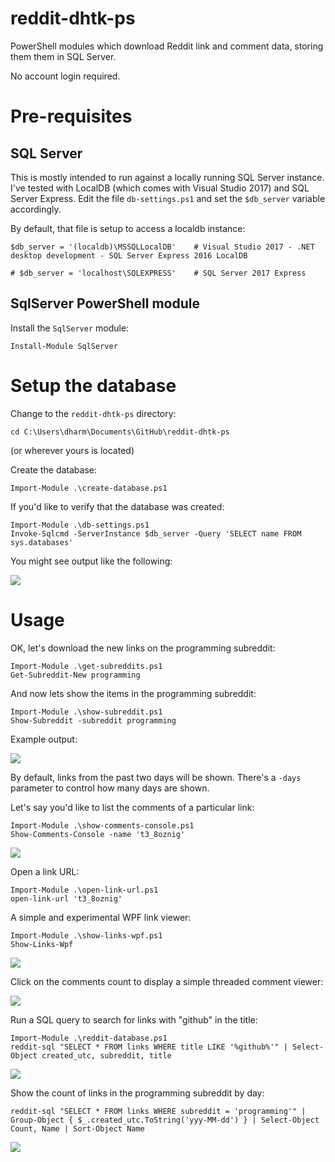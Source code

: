 # reddit-dhtk-ps

PowerShell modules which download Reddit link and comment data, storing them them in SQL Server.

No account login required.

# Pre-requisites

## SQL Server

This is mostly intended to run against a locally running SQL Server instance. I've tested with LocalDB (which comes with Visual Studio 2017) and SQL Server Express. Edit the file `db-settings.ps1` and set the `$db_server` variable accordingly.

By default, that file is setup to access a localdb instance:

```
$db_server = '(localdb)\MSSQLLocalDB'    # Visual Studio 2017 - .NET desktop development - SQL Server Express 2016 LocalDB

# $db_server = 'localhost\SQLEXPRESS'    # SQL Server 2017 Express
```

## SqlServer PowerShell module 

Install the `SqlServer` module:

    Install-Module SqlServer

# Setup the database

Change to the `reddit-dhtk-ps` directory:

    cd C:\Users\dharm\Documents\GitHub\reddit-dhtk-ps
    
(or wherever yours is located)

Create the database:

    Import-Module .\create-database.ps1
    
If you'd like to verify that the database was created:

    Import-Module .\db-settings.ps1
    Invoke-Sqlcmd -ServerInstance $db_server -Query 'SELECT name FROM sys.databases'
    
You might see output like the following:

![](https://i.imgur.com/mMlr4YA.png)

# Usage

OK, let's download the new links on the programming subreddit:

    Import-Module .\get-subreddits.ps1
    Get-Subreddit-New programming

And now lets show the items in the programming subreddit:

    Import-Module .\show-subreddit.ps1
    Show-Subreddit -subreddit programming

Example output:

![](https://i.imgur.com/MUfjeX0.png)

By default, links from the past two days will be shown. There's a `-days` parameter to control how many days are shown.

Let's say you'd like to list the comments of a particular link:

    Import-Module .\show-comments-console.ps1
    Show-Comments-Console -name 't3_8oznig'

![](https://i.imgur.com/2vucE8s.png)

Open a link URL:

    Import-Module .\open-link-url.ps1
    open-link-url 't3_8oznig'

A simple and experimental WPF link viewer:

    Import-Module .\show-links-wpf.ps1
    Show-Links-Wpf

![](https://i.imgur.com/mFbG6kA.png)

Click on the comments count to display a simple threaded comment viewer:

![](https://i.imgur.com/DD9KPWT.png)

Run a SQL query to search for links with "github" in the title:

    Import-Module .\reddit-database.ps1
    reddit-sql "SELECT * FROM links WHERE title LIKE '%github%'" | Select-Object created_utc, subreddit, title

![](https://i.imgur.com/KzxOyMD.png)

Show the count of links in the programming subreddit by day:

    reddit-sql "SELECT * FROM links WHERE subreddit = 'programming'" | Group-Object { $_.created_utc.ToString('yyy-MM-dd') } | Select-Object Count, Name | Sort-Object Name

![](https://i.imgur.com/HKQxWFS.png)

